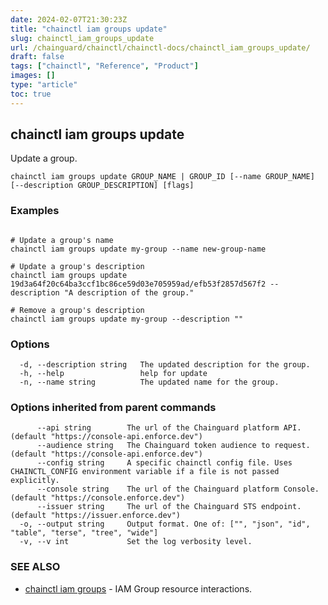 ```yaml
---
date: 2024-02-07T21:30:23Z
title: "chainctl iam groups update"
slug: chainctl_iam_groups_update
url: /chainguard/chainctl/chainctl-docs/chainctl_iam_groups_update/
draft: false
tags: ["chainctl", "Reference", "Product"]
images: []
type: "article"
toc: true
---
```

## chainctl iam groups update

Update a group.

```
chainctl iam groups update GROUP_NAME | GROUP_ID [--name GROUP_NAME] [--description GROUP_DESCRIPTION] [flags]
```

### Examples

```

# Update a group's name
chainctl iam groups update my-group --name new-group-name

# Update a group's description
chainctl iam groups update 19d3a64f20c64ba3ccf1bc86ce59d03e705959ad/efb53f2857d567f2 --description "A description of the group."

# Remove a group's description
chainctl iam groups update my-group --description ""
```

### Options

```
  -d, --description string   The updated description for the group.
  -h, --help                 help for update
  -n, --name string          The updated name for the group.
```

### Options inherited from parent commands

```
      --api string        The url of the Chainguard platform API. (default "https://console-api.enforce.dev")
      --audience string   The Chainguard token audience to request. (default "https://console-api.enforce.dev")
      --config string     A specific chainctl config file. Uses CHAINCTL_CONFIG environment variable if a file is not passed explicitly.
      --console string    The url of the Chainguard platform Console. (default "https://console.enforce.dev")
      --issuer string     The url of the Chainguard STS endpoint. (default "https://issuer.enforce.dev")
  -o, --output string     Output format. One of: ["", "json", "id", "table", "terse", "tree", "wide"]
  -v, --v int             Set the log verbosity level.
```

### SEE ALSO

* [chainctl iam groups](/chainguard/chainctl/chainctl-docs/chainctl_iam_groups/)	 - IAM Group resource interactions.

